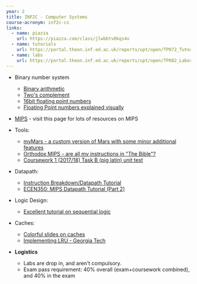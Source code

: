 ```yaml
---
year: 2
title: INF2C - Computer Systems
course-acronym: inf2c-cs
links:
  - name: piazza
    url: https://piazza.com/class/jlwbbtv8kqs4v
  - name: tutorials
    url: https://portal.theon.inf.ed.ac.uk/reports/upt/open/TP072_Tutorial_Groups/inf2c-cs.shtml
  - name: labs
    url: https://portal.theon.inf.ed.ac.uk/reports/upt/open/TP082_Laboratory_Groups/inf2c-cs.shtml
---
```

- Binary number system
  - [Binary arithmetic](https://en.wikibooks.org/wiki/A-level_Computing_2009/AQA/Problem_Solving,_Programming,_Data_Representation_and_Practical_Exercise/Fundamentals_of_Data_Representation/Binary_arithmetic)
  - [Two's complement](https://en.wikibooks.org/wiki/A-level_Computing_2009/AQA/Problem_Solving,_Programming,_Data_Representation_and_Practical_Exercise/Fundamentals_of_Data_Representation/Two%27s_complement)
  - [16bit floating point numbers](https://en.wikibooks.org/wiki/A-level_Computing_2009/AQA/Problem_Solving,_Programming,_Operating_Systems,_Databases_and_Networking/Real_Numbers/Floating_point_numbers)
  - [Floating Point numbers explained visually](http://fabiensanglard.net/floating_point_visually_explained/)
- [MIPS](/resources/mips) - visit this page for lots of resources on MIPS
- Tools:
  - [myMars - a custom version of Mars with some minor additional features](https://github.com/qaisjp/myMARS/releases)
  - [Orthodox MIPS - are all my instructions in "The Bible"?](http://labs.boramalper.org/orthodox-mips/)
  - [Coursework 1 (2017/18) Task B (pig latin) unit test](https://github.com/bnelo12/Pig-Latin-Unit-Tester)

- Datapath:
  - [Instruction Breakdown/Datapath Tutorial](https://www.youtube.com/watch?v=oETOwVBzu1s)
  - [ECEN350: MIPS Datapath Tutorial (Part 2)](https://www.youtube.com/watch?v=FcP8BMTLqc4)

- Logic Design:
  - [Excellent tutorial on sequential logic](http://www.electronics-tutorials.ws/sequential/seq_1.html)

- Caches:
  - [Colorful slides on caches](https://courses.cs.washington.edu/courses/cse378/09wi/lectures/lec15.pdf)
  - [Implementing LRU - Georgia Tech](https://www.youtube.com/watch?v=bq6N7Ym81iI) 


- **Logistics**
  - Labs are drop in, and aren't compulsory.
  - Exam pass requirement: 40% overall (exam+coursework combined), and 40% in the exam
  
